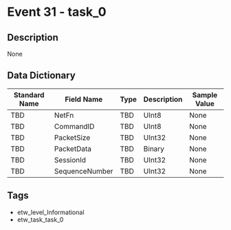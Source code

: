 # Event 31 - task_0

## Description
None

## Data Dictionary
|Standard Name|Field Name|Type|Description|Sample Value|
|---|---|---|---|---|
|TBD|NetFn|TBD|UInt8|None|None|
|TBD|CommandID|TBD|UInt8|None|None|
|TBD|PacketSize|TBD|UInt32|None|None|
|TBD|PacketData|TBD|Binary|None|None|
|TBD|SessionId|TBD|UInt32|None|None|
|TBD|SequenceNumber|TBD|UInt32|None|None|

## Tags
* etw_level_Informational
* etw_task_task_0